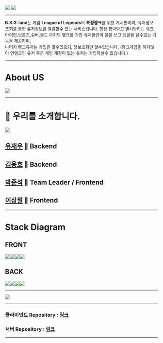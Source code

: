 ![](https://images.velog.io/images/pp8960/post/9bffb870-7a4f-4138-929e-b68a01d8904b/cooltext376116355185636.png)
![](https://ifh.cc/g/UJERS3.jpg)
___
**B.S.G-land**는 게임 **League of Legends**의 **특정랭크**를 위한 게시판이며, 유저정보 조회를 통한 유저정보를 열람할수 있는 서비스입니다.
항상 핍박받고 멸시당하는 랭크 아이언,브론즈,실버,골드 까지의 랭크를 가진 유저들만이 글을 쓰고 댓글을 달수있는 기능을 제공하며,<br>
나머지 랭크유저는 가입은 할수있으되, 정보조회만 할수있습니다. (랭크게임을 하지않아 언랭크인 유저 혹은 게임 계정이 없는 유저는 가입하실수 없습니다.)
___
# About US
![](https://ifh.cc/g/eqXtxA.gif)
___
# :information_desk_person: 우리를 소개합니다.
![](https://ifh.cc/g/mSk4YS.gif)

## [유재우](https://github.com/yuJaeWoo) 🏴 Backend
## [김용호](https://github.com/Yongho5580) 🏴 Backend
## [박준석](https://github.com/wnstjr0317) 🏁 Team Leader / Frontend
## [이상철](https://github.com/ning1315) 🏁 Frontend
___
# Stack Diagram<br>
## FRONT
![](https://img.shields.io/badge/FRONT-REACT-00AEFF?style=for-the-badge&logo=React)![](https://img.shields.io/badge/FRONT-REACTHOOKS-00AEFF?style=for-the-badge&logo=React)![](https://img.shields.io/badge/FRONT-REDUX-darkviolet?style=for-the-badge&logo=Redux)![](https://img.shields.io/badge/FRONT-REDUXTHUNK-darkviolet?style=for-the-badge&logo=Redux)
## BACK
![](https://img.shields.io/badge/BACK-NODEJS-339933?style=for-the-badge&logo=Node.js)![](https://img.shields.io/badge/BACK-MySQL-4479A1?style=for-the-badge&logo=MySQL)![](https://img.shields.io/badge/BACK-SEQUELIZE-3178C6?style=for-the-badge&logo=CodeSandbox)![](https://img.shields.io/badge/BACK-AWS-FF9900?style=for-the-badge&logo=Amazon)
___
![](https://ifh.cc/g/cRzwxu.jpg)
___
### 클라이언트 Repository : [링크](https://github.com/codestates/bsg-client/wiki)
### 서버 Repository : [링크](https://github.com/codestates/bsg-server)
___
